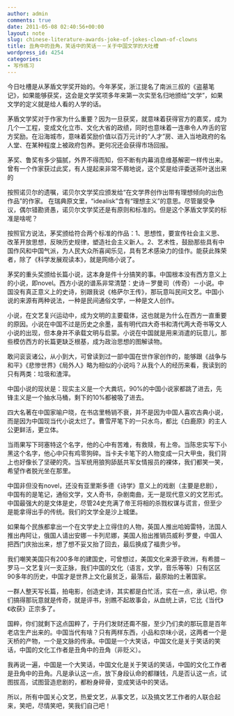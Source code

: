 ```yaml
---
author: admin
comments: true
date: 2011-05-08 02:40:56+00:00
layout: note
slug: chinese-literature-awards-joke-of-jokes-clown-of-clowns
title: 丑角中的丑角，笑话中的笑话－－关于中国文学的大吐槽
wordpress_id: 4254
categories:
- 写作练习
---
```


今日吐槽是从茅盾文学奖开始的。今年茅奖，浙江提名了南派三叔的《盗墓笔记》，如果能够获奖，这会是文学奖项多年来第一次实至名归地颁给“文学”，如果文学的定义就是给人看的人学的话。

茅盾文学奖对于作家为什么重要？因为一旦获奖，就意味着获得官方的嘉奖，成为几个一工程，变成文化立市、文化大省的政绩，同时也意味着一连串令人咋舌的官方奖励。在沿海城市，意味着奖励价值以百万元计的“人才”房、进入当地政府的名人堂、在某种程度上被政府包养。更何况还会获得市场回报。

茅奖、鲁奖有多少猫腻，外界不得而知，但不断有内幕消息维基解密一样传出来。曾有一个作家获过此奖，有人提起来非常不屑地说，这个奖是给评委送茶叶送出来的

按照诺贝尔的遗嘱，诺贝尔文学奖应颁发给“在文学界创作出带有理想倾向的出色作品”的作家。 在瑞典原文里，“idealisk”含有“理想主义”的意思。尽管屡受争议，偶尔错勘贤愚，诺贝尔文学奖还是有原则和标准的。但是这个茅盾文学奖的标准是啥呢？

按照官方说法，茅奖颁给符合两个标准的作品：1、思想性，要宣传社会主义思、改革开放思想，反映历史规律，塑造社会主义新人。2、艺术性，鼓励那些具有中国作风和中国气派，为人民大众所喜闻乐见，具有艺术感染力的佳作。能获此殊荣者，除了《科学发展观读本》，就是网络小说了。

茅奖的重头奖颁给长篇小说，这本身是件十分搞笑的事。中国根本没有西方意义上的小说，即novel。西方小说的谱系非常清楚：史诗－罗曼司（传奇）－小说。中国没有真正意义上的史诗，别跟我说《格萨尔王传》，那玩意叫民间文艺。中国小说的来源有两种说法，一种是民间通俗文学，一种是文人创作。

小说，在文艺复兴运动中，成为文明的主要载体，这也就是为什么在西方一直重要的原因。小说在中国不过是历史之余墨，虽有明代四大奇书和清代两大奇书等文人小说的出现，但本身并不承载文明与启蒙。小说在中国就是用来消遣的玩意儿，那些模仿西方的长篇更缺乏根基，成为政治思想的图解读物。

敢问衮衮诸公，从小到大，可曾读到过一部中国在世作家创作的，能够跟《战争与和平》《悲惨世界》《局外人》略为相似的小说吗？从我个人的经历来看，我读到的只有两类：垃圾和渣滓。

中国小说的现状是：现实主义是一个大粪坑，90%的中国小说家都跳了进去，先锋主义是一个抽水马桶，剩下的10%都被吸了进去。

四大名著在中国家喻户晓，在书店里畅销不衰，并不是因为中国人喜欢古典小说，而是因为中国现当代小说太烂了。曹雪芹笔下的一只水鸟，都比《白鹿原》的主人公更鲜活，更立体。

当雨果写下珂塞特这个名字，他的心中有苦难，有救赎，有上帝。当陈忠实写下小黑这个名字，他心中只有鸡零狗碎。当卡夫卡笔下的人物变成一只大甲虫，我们背上也好像长了坚硬的壳。当军统用狼狗舔舐共军女情报员的裸体，我们都笑一笑，希望作者脱光坐在那里。

中国非但没有novel，还没有亚里斯多德《诗学》意义上的戏剧（主要是悲剧），中国有的是笔记，通俗文学，文人奇书，杂剧南曲，无一是现代意义的文艺形式。中国最强大的是文体是史，尽管24史充满了帝王将相的杀戮权谋与谎言，但至少是能拿得出手的传统。我们的文学全是沙上城堡。

如果每个民族都拿出一个在文学史上立得住的人物，英国人推出哈姆雷特，法国人推出冉阿让，俄国人请出安娜－卡列尼娜，美国人抬出推销员威利·罗曼，中国人把西门庆抬出来，想了想不妥又抬了回去，最后换成了福贵少爷。

我们嘲笑美国只有200多年的建国史，可曾想过，美国文化来源于欧洲，有希腊－罗马－文艺复兴一支正脉，我们中国的文化（语言，文学，音乐等等）只有区区90多年的历史，中国才是世界上文化最贫乏，最落后，最原始的土著国家。

一群人整天写长篇，拍电影，创造史诗，其实都是白忙活，实在一点，承认吧，你们搞得那玩意就是传奇，就是评书，别瞧不起故事会，从血统上讲，它比《当代》《收获》正宗多了。

国粹，你们就剩下这点国粹了，于丹们发财还甭不服，至少乃们卖的那玩意是百年老店生产出来的。中国当代有啥？只有两样东西，小品和京味小说，这两者一个是天桥的产物，一个是文脉的传承。中国是一个大笑话，中国文化是关于笑话的笑话，中国的文化工作者是丑角中的丑角（非贬义）。

我再说一遍，中国是一个大笑话，中国文化是关于笑话的笑话，中国的文化工作者是丑角中的丑角。凡是承认这一点，放下身段认命的都赚钱，凡是否认这一点，试图拔高，试图营造悲剧的，都粉身碎骨，变成笑话中的笑话。

所以，所有中国关心文艺，热爱文艺，从事文艺，以及搞文艺工作者的人联合起来，笑吧，尽情笑吧，笑我们自己吧！
